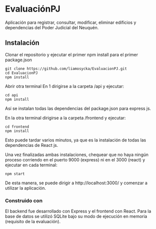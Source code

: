 
# EvaluaciónPJ 

Aplicación para registrar, consultar, modificar, eliminar edificios y dependencias del Poder Judicial del Neuquén.

## Instalación

Clonar el repositorio y ejecutar el primer npm install para el primer package.json

```shell
git clone https://github.com/liamosycka/EvaluacionPJ.git
cd EvaluacionPJ
npm install
```

Abrir otra terminal
En 1 dirigirse a la carpeta /api y ejecutar:

```shell
cd api
npm install
```
Así se instalan todas las dependencias del package.json para express js.

En la otra terminal dirigirse a la carpeta /frontend y ejecutar:

```shell
cd frontend
npm install
```

Esto puede tardar varios minutos, ya que es la instalación de todas las dependencias de React js.

Una vez finalizadas ambas instalaciones, chequear que no haya ningún proceso corriendo en el puerto 9000 (express) ni en el 3000 (react) y ejecutar en cada terminal:

```shell
npm start
```
De esta manera, se puede dirigir a http://localhost:3000/ y comenzar a utilizar la aplicación.


### Construido con
El backend fue desarrollado con Express y el frontend con React. Para la base de datos se utilizó SQLite bajo su modo de ejecución en memoria (requisito de la evaluación).

